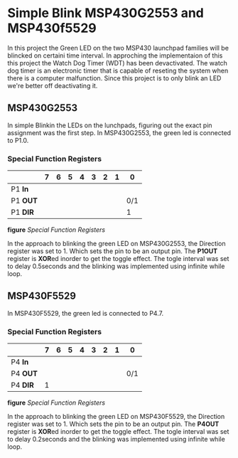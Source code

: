 # Simple Blink MSP430G2553 and MSP430f5529

In this project the Green LED on the two MSP430 launchpad families will be blincked on certaini time interval. In approching the implementaion of this this project the Watch Dog Timer (WDT) has been devactivated. The watch dog timer is an electronic timer that is capable of reseting the system when there is a computer malfunction. Since this project is to only blink an LED we're better off deactivating it. 

## MSP430G2553
In simple Blinkin the LEDs on the lunchpads, figuring out the exact pin assignment was the first step. In MSP430G2553, the green led is connected to P1.0.
### Special Function Registers

||7|6|5|4|3|2|1|0|
|---------|--|--|--|--|--|--|--|--|
|P1 **In**|||||||||
|P1 **OUT**||||||||0/1|
|P1 **DIR**||||||||1|

**figure** *Special Function Registers* 

In the approach to blinking the green LED on MSP430G2553, the Direction register was set to 1. Which sets the pin to be an output pin. The **P1OUT** register is **XOR**ed inorder to get the toggle effect. The togle interval was set to delay 0.5seconds and the blinking was implemented using infinite while loop. 

## MSP430F5529
In MSP430F5529, the green led is connected to P4.7.
### Special Function Registers

||7|6|5|4|3|2|1|0|
|---------|--|--|--|--|--|--|--|--|
|P4 **In**|||||||||
|P4 **OUT**||||||||0/1|
|P4 **DIR**|1||||||||

**figure** *Special Function Registers* 

In the approach to blinking the green LED on MSP430F5529, the Direction register was set to 1. Which sets the pin to be an output pin. The **P4OUT** register is **XOR**ed inorder to get the toggle effect. The togle interval was set to delay 0.2seconds and the blinking was implemented using infinite while loop. 
